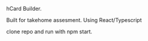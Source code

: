 hCard Builder.

Built for takehome assesment.
Using React/Typescript

clone repo and run with npm start.
